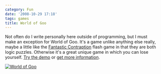 ```yaml
---
category: Fun
date: '2008-10-29 17:18'
tags: games
title: World of Goo
---
```


Not often do I write personally here outside of programming, but I must
make an exception for World of Goo. It's a game unlike anything else
really, maybe a little like the [Fantastic
Contraption](http://fantasticcontraption.com/) flash game in that they
are both logic puzzles. Otherwise it's a great unique game in which you
can lose yourself. [Try the
demo](http://media.beanstalkgames.com.s3.amazonaws.com/demos/wog/WorldOfGooDemo_Setup5.exe)
or [get more information](http://www.theworldofgoo.com/).

[![World of Goo](http://media.bensnider.com/images/wog-1.jpg)](http://www.worldofgoo.com/)
